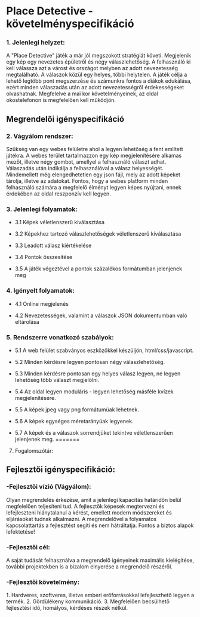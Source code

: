 <h1>Place Detective - követelményspecifikáció</h1>

<h3> 1. Jelenlegi helyzet:</h3> 
A "Place Detective" játék a már jól megszokott stratégiát követi. Megjelenik egy kép egy nevezetes épületről és négy válaszlehetőség. A felhasználó ki kell válassza azt a várost és országot melyben az adott nevezetesség megtalálható. A válaszok közül egy helyes, többi helytelen. A játék célja a lehető legtöbb pont megszerzése és számunkra fontos a diákok edukálása, ezért minden válaszadás után az adott nevezetességről érdekességeket olvashatnak. Megfelelve a mai kor követelményeinek, az oldal okostelefonon is megfelelően kell működjön.

<h2>Megrendelői igényspecifikáció</h2>

<h3>2. Vágyálom rendszer: </h3>
Szükség van egy webes felületre ahol a legyen lehetőség a fent említett játékra. A webes terület tartalmazzon egy kép megjelenítésére alkamas mezőt, illetve négy gombot, amellyel a felhasználó választ adhat. Válaszadás után indikálja a felhasználóval a válasz helyességét. Mindemellett még elengedhetetlen egy json fájl, mely az adott képeket tárolja, illetve az adatokat.
Fontos, hogy a webes platform minden felhasználó számára a megfelelő élményt legyen képes nyújtani, ennek érdekében az oldal reszponzív kell legyen.

<h3>3. Jelenlegi folyamatok: </h3>

- 3.1 Képek véletlenszerű kiválasztása

- 3.2 Képekhez tartozó válaszlehetőségek véletlenszerű kiválasztása

- 3.3 Leadott válasz kiértékelése

- 3.4 Pontok összesítése

- 3.5 A játék végeztével a pontok százalékos formátumban jelenjenek meg

<h3>4. Igényelt folyamatok:</h3>

- 4.1 Online megjelenés

- 4.2 Nevezetességek, valamint a válaszok JSON dokumentumban való eltárolása

<h3>5. Rendszerre vonatkozó szabályok:</h3>

- 5.1 A web felület szabványos eszközökkel készüljön, html/css/javascript.

- 5.2 Minden kérdésre legyen pontosan négy válaszlehetőség.

- 5.3 Minden kérdésre pontosan egy helyes válasz legyen, ne legyen lehetőség több választ megjelölni.

- 5.4 Az oldal legyen moduláris - legyen lehetőség másféle kvízek megjelenítésére.

- 5.5 A képek jpeg vagy png formátumúak lehetnek.

- 5.6 A képek egységes méretarányúak legyenek.

- 5.7 A képek és a válaszok sorrendjüket tekintve véletlenszerűen jelenjenek meg.
=======
7. Fogalomszótár:

<h2>Fejlesztői igényspecifikáció:</h2>
<h3>-Fejlesztői vízió (Vágyálom):</h3> 
Olyan megrendelés érkezése, amit a jelenlegi kapacitás határidőn belül megfelelően teljesíteni tud. A fejlesztők képesek megtervezni és lefejleszteni hiánytalanul a kérést, emellett modern módszereket és eljárásokat tudnak alkalmazni. A megrendelővel a folyamatos kapcsolattartás a fejlesztést segíti és nem hátráltatja. Fontos a biztos alapok lefektetése!

<h3>-Fejlesztői cél:</h3>
A saját tudását felhasználva a megrendelő igényeinek maximális kielégítése, további projektekben is a bizalom elnyerése a megrendelő részéről.


<h3>-Fejlesztői követelmény:</h3>
1. Hardveres, szoftveres, illetve emberi erőforrásokkal lefejleszhető legyen a termék.
2. Gördülékeny kommunikáció.
3. Megfelelően becsülhető fejlesztési idő, homályos, kérdéses részek nélkül.
